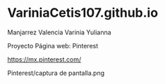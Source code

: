 # VariniaCetis107.github.io
Manjarrez Valencia Varinia Yulianna

Proyecto Página web: Pinterest

https://mx.pinterest.com/

Pinterest/captura de pantalla.png

